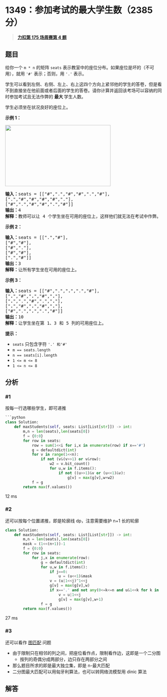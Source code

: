 # 1349：参加考试的最大学生数（2385 分）


> <u>**[力扣第 175 场周赛第 4 题](https://leetcode.cn/problems/maximum-students-taking-exam/)**</u>

## 题目

<p>给你一个 <code>m * n</code> 的矩阵 <code>seats</code> 表示教室中的座位分布。如果座位是坏的（不可用），就用 <code>'#'</code> 表示；否则，用 <code>'.'</code> 表示。</p>

<p>学生可以看到左侧、右侧、左上、右上这四个方向上紧邻他的学生的答卷，但是看不到直接坐在他前面或者后面的学生的答卷。请你计算并返回该考场可以容纳的同时参加考试且无法作弊的 <strong>最大 </strong>学生人数。</p>

<p>学生必须坐在状况良好的座位上。</p>



<p><strong>示例 1：</strong></p>

<p><img src="https://assets.leetcode-cn.com/aliyun-lc-upload/uploads/2020/02/09/image.png" style="height: 197px; width: 339px;" /></p>

<pre>
<strong>输入：</strong>seats = [["#",".","#","#",".","#"],
[".","#","#","#","#","."],
["#",".","#","#",".","#"]]
<strong>输出：</strong>4
<strong>解释：</strong>教师可以让 4 个学生坐在可用的座位上，这样他们就无法在考试中作弊。
</pre>

<p><strong>示例 2：</strong></p>

<pre>
<strong>输入：</strong>seats = [[".","#"],
["#","#"],
["#","."],
["#","#"],
[".","#"]]
<strong>输出：</strong>3
<strong>解释：</strong>让所有学生坐在可用的座位上。
</pre>

<p><strong>示例 3：</strong></p>

<pre>
<strong>输入：</strong>seats = [["#",".","<strong>.</strong>",".","#"],
["<strong>.</strong>","#","<strong>.</strong>","#","<strong>.</strong>"],
["<strong>.</strong>",".","#",".","<strong>.</strong>"],
["<strong>.</strong>","#","<strong>.</strong>","#","<strong>.</strong>"],
["#",".","<strong>.</strong>",".","#"]]
<strong>输出：</strong>10
<strong>解释：</strong>让学生坐在第 1、3 和 5 列的可用座位上。
</pre>



<p><strong>提示：</strong></p>

<ul>
<li><code>seats</code> 只包含字符 <code>'.' 和</code><code>'#'</code></li>
<li><code>m == seats.length</code></li>
<li><code>n == seats[i].length</code></li>
<li><code>1 &lt;= m &lt;= 8</code></li>
<li><code>1 &lt;= n &lt;= 8</code></li>
</ul>




## 分析

### #1

按每一行选哪些学生，即可递推

```python
```python
class Solution:
    def maxStudents(self, seats: List[List[str]]) -> int:
        m,n = len(seats),len(seats[0])
        f = {0:0}
        for row in seats:
            row = sum(1<<i for i,x in enumerate(row) if x=='#')
            g = defaultdict(int)
            for v in range(1<<n):
                if not (v&(v>>1) or v&row):
                    w2 = v.bit_count()
                    for u,w in f.items():
                        if not ((u>>1)&v or (u<<1)&v):
                            g[v] = max(g[v],w+w2)
            f = g
        return max(f.values())
```
12 ms

### #2

还可以按每个位置递推，即是轮廓线 dp，注意需要维护 n+1 长的轮廓

```python
class Solution:
    def maxStudents(self, seats: List[List[str]]) -> int:
        m,n = len(seats),len(seats[0])
        mask = (1<<(n+1))-1
        f = {0:0}
        for row in seats:
            for j,x in enumerate(row):
                g = defaultdict(int)
                for u,w in f.items():
                    if j==0:
                        u = (u<<1)&mask
                    v = (u|1<<j)^1<<j
                    g[v] = max(g[v],w)
                    if x=='.' and not any(0<=k<=n and u&1<<k for k in [j-1,j,j+2]):
                        v = u|1<<j
                        g[v] = max(g[v],w+1)
                f = g
        return max(f.values())
```
27 ms

### #3

还可以看作 [图匹配](https://oi.wiki/graph/graph-matching/graph-match/) 问题
- 由于限制只在相邻的列之间，把座位看作点，限制看作边，这即是一个二分图
	- 按列的奇偶分成两部分，边只存在两部分之间
- 那么题目所求的即是最大独立集，即是 n-最大匹配
- 二分图最大匹配可以用匈牙利算法，也可以转网络流模型用 dinic 算法

## 解答



